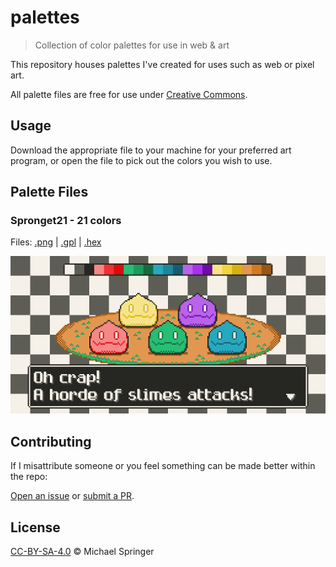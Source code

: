 # palettes

> Collection of color palettes for use in web & art

This repository houses palettes I've created for uses such as web or pixel art.

All palette files are free for use under [Creative Commons](LICENSE).

## Usage

Download the appropriate file to your machine for your preferred art program, or open the file to pick out the colors you wish to use.

## Palette Files

### Spronget21 - 21 colors

Files: [.png](spronget21/sponget21.png) | [.gpl](spronget21/spronget21.gpl) | [.hex](spronget21/spronget21.hex)

![Spronget21 Sample](https://raw.githubusercontent.com/sprngr/images/master/palettes/spronget21.png)

## Contributing

If I misattribute someone or you feel something can be made better within the repo:

[Open an issue](https://github.com/sprngr/palettes/issues?q=is%3Aissue+is%3Aopen+sort%3Aupdated-desc) or [submit a PR](https://github.com/sprngr/palettes/pulls?q=is%3Apr+is%3Aopen+sort%3Aupdated-desc).

## License

[CC-BY-SA-4.0](LICENSE) © Michael Springer
